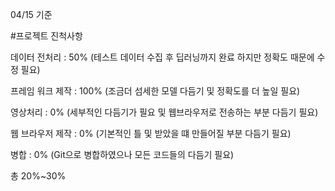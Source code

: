 04/15 기준

#프로젝트 진척사항

데이터 전처리 : 50% (테스트 데이터 수집 후 딥러닝까지 완료 하지만 정확도 때문에 수정 필요)

프레임 워크 제작 : 100% (조금더 섬세한 모델 다듬기 및 정확도를 더 높일 필요)

영상처리 : 0% (세부적인 다듬기가 필요 및 웹브라우저로 전송하는 부분 다듬기 필요)

웹 브라우저 제작 : 0% (기본적인 틀 및 받았을 떄 만들어질 부분 다듬기 필요)

병합 : 0% (Git으로 병합하였으나 모든 코드들의 다듬기 필요)

총 20%~30%